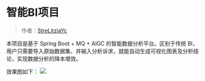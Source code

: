 # 智能BI项目
> 作者：[StreLitziaYc](https://github.com/StreLitziaYc)

本项目是基于 Spring Boot + MQ + AIGC 的智能数据分析平台。区别于传统 BI，用户只需要导入原始数据集、并输入分析诉求，就能自动生成可视化图表及分析结论，实现数据分析的降本增效。

效果图如下：
![](https://s3.bmp.ovh/imgs/2024/07/30/c39b03065ea92a41.png)
